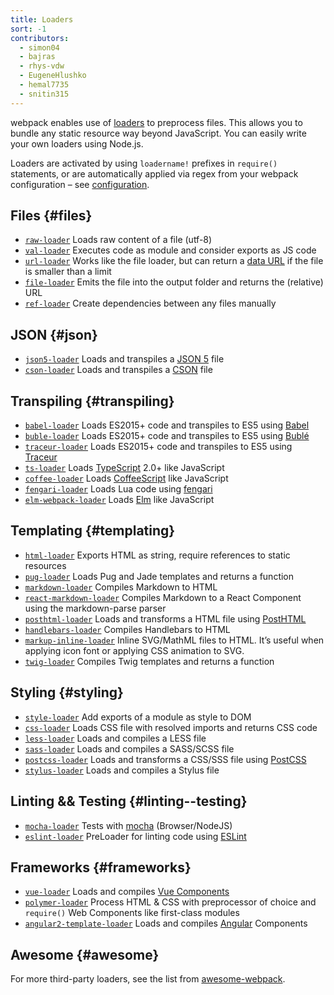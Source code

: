 ```yaml
---
title: Loaders
sort: -1
contributors:
  - simon04
  - bajras
  - rhys-vdw
  - EugeneHlushko
  - hemal7735
  - snitin315
---
```


webpack enables use of [loaders](/concepts/loaders) to preprocess files. This allows you to bundle any static resource way beyond JavaScript. You can easily write your own loaders using Node.js.

Loaders are activated by using `loadername!` prefixes in `require()` statements, or are automatically applied via regex from your webpack configuration – see [configuration](/concepts/loaders/#configuration).


## Files {#files}

- [`raw-loader`](/loaders/raw-loader) Loads raw content of a file (utf-8)
- [`val-loader`](/loaders/val-loader) Executes code as module and consider exports as JS code
- [`url-loader`](/loaders/url-loader) Works like the file loader, but can return a [data URL](https://tools.ietf.org/html/rfc2397) if the file is smaller than a limit
- [`file-loader`](/loaders/file-loader) Emits the file into the output folder and returns the (relative) URL
- [`ref-loader`](https://www.npmjs.com/package/ref-loader) Create dependencies between any files manually


## JSON {#json}

- [`json5-loader`](/loaders/json5-loader) Loads and transpiles a [JSON 5](https://json5.org/) file
- [`cson-loader`](https://github.com/awnist/cson-loader) Loads and transpiles a [CSON](https://github.com/bevry/cson#what-is-cson) file


## Transpiling {#transpiling}

- [`babel-loader`](/loaders/babel-loader) Loads ES2015+ code and transpiles to ES5 using [Babel](https://babeljs.io/)
- [`buble-loader`](https://github.com/sairion/buble-loader) Loads ES2015+ code and transpiles to ES5 using [Bublé](https://buble.surge.sh/guide/)
- [`traceur-loader`](https://github.com/jupl/traceur-loader) Loads ES2015+ code and transpiles to ES5 using [Traceur](https://github.com/google/traceur-compiler#readme)
- [`ts-loader`](https://github.com/TypeStrong/ts-loader) Loads [TypeScript](https://www.typescriptlang.org/) 2.0+ like JavaScript
- [`coffee-loader`](/loaders/coffee-loader) Loads [CoffeeScript](http://coffeescript.org/) like JavaScript
- [`fengari-loader`](https://github.com/fengari-lua/fengari-loader/) Loads Lua code using [fengari](https://fengari.io/)
- [`elm-webpack-loader`](https://github.com/elm-community/elm-webpack-loader) Loads [Elm](https://elm-lang.org/) like JavaScript


## Templating {#templating}

- [`html-loader`](/loaders/html-loader) Exports HTML as string, require references to static resources
- [`pug-loader`](https://github.com/pugjs/pug-loader) Loads Pug and Jade templates and returns a function
- [`markdown-loader`](https://github.com/peerigon/markdown-loader) Compiles Markdown to HTML
- [`react-markdown-loader`](https://github.com/javiercf/react-markdown-loader) Compiles Markdown to a React Component using the markdown-parse parser
- [`posthtml-loader`](https://github.com/posthtml/posthtml-loader) Loads and transforms a HTML file using [PostHTML](https://github.com/posthtml/posthtml)
- [`handlebars-loader`](https://github.com/pcardune/handlebars-loader) Compiles Handlebars to HTML
- [`markup-inline-loader`](https://github.com/asnowwolf/markup-inline-loader) Inline SVG/MathML files to HTML. It’s useful when applying icon font or applying CSS animation to SVG.
- [`twig-loader`](https://github.com/zimmo-be/twig-loader) Compiles Twig templates and returns a function

## Styling {#styling}

- [`style-loader`](/loaders/style-loader) Add exports of a module as style to DOM
- [`css-loader`](/loaders/css-loader) Loads CSS file with resolved imports and returns CSS code
- [`less-loader`](/loaders/less-loader) Loads and compiles a LESS file
- [`sass-loader`](/loaders/sass-loader) Loads and compiles a SASS/SCSS file
- [`postcss-loader`](/loaders/postcss-loader) Loads and transforms a CSS/SSS file using [PostCSS](http://postcss.org)
- [`stylus-loader`](https://github.com/shama/stylus-loader) Loads and compiles a Stylus file


## Linting && Testing {#linting--testing}

- [`mocha-loader`](/loaders/mocha-loader) Tests with [mocha](https://mochajs.org/) (Browser/NodeJS)
- [`eslint-loader`](https://github.com/webpack-contrib/eslint-loader) PreLoader for linting code using [ESLint](https://eslint.org/)

## Frameworks {#frameworks}

- [`vue-loader`](https://github.com/vuejs/vue-loader) Loads and compiles [Vue Components](https://vuejs.org/v2/guide/components.html)
- [`polymer-loader`](https://github.com/webpack-contrib/polymer-webpack-loader) Process HTML & CSS with preprocessor of choice and `require()` Web Components like first-class modules
- [`angular2-template-loader`](https://github.com/TheLarkInn/angular2-template-loader) Loads and compiles [Angular](https://angular.io/) Components

## Awesome {#awesome}

For more third-party loaders, see the list from [awesome-webpack](https://github.com/webpack-contrib/awesome-webpack#loaders).